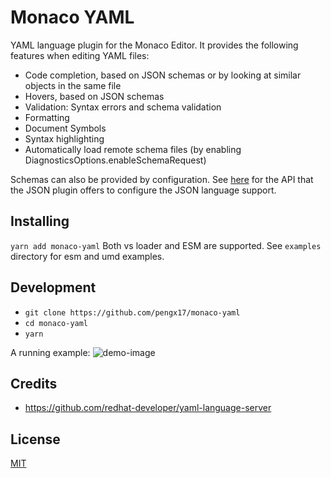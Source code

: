 # Monaco YAML

YAML language plugin for the Monaco Editor. It provides the following features when editing YAML files:

- Code completion, based on JSON schemas or by looking at similar objects in the same file
- Hovers, based on JSON schemas
- Validation: Syntax errors and schema validation
- Formatting
- Document Symbols
- Syntax highlighting
- Automatically load remote schema files (by enabling DiagnosticsOptions.enableSchemaRequest)

Schemas can also be provided by configuration. See [here](https://github.com/Microsoft/monaco-json/blob/master/src/monaco.d.ts)
for the API that the JSON plugin offers to configure the JSON language support.

## Installing

`yarn add monaco-yaml`
Both vs loader and ESM are supported.
See `examples` directory for esm and umd examples.

## Development

- `git clone https://github.com/pengx17/monaco-yaml`
- `cd monaco-yaml`
- `yarn`

A running example:
![demo-image](test-demo.png)

## Credits

- https://github.com/redhat-developer/yaml-language-server

## License

[MIT](https://github.com/pengx17/monaco-yaml/blob/master/LICENSE.md)

